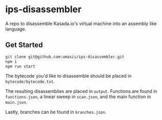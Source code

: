 # ips-disassembler

A repo to disassemble Kasada.io's virtual machine into an assembly like language.

## Get Started

```sh
git clone git@github.com:umasii/ips-disassembler.git
npm i
npm run start
```

The bytecode you'd like to disassemble should be placed in `bytecode/bytecode.txt`.

The resulting disassemblies are placed in `output`. Functions are found in `functions.json`, a linear sweep in `scan.json`, and the main function in `main.json`.

Lastly, branches can be found in `branches.json`.

